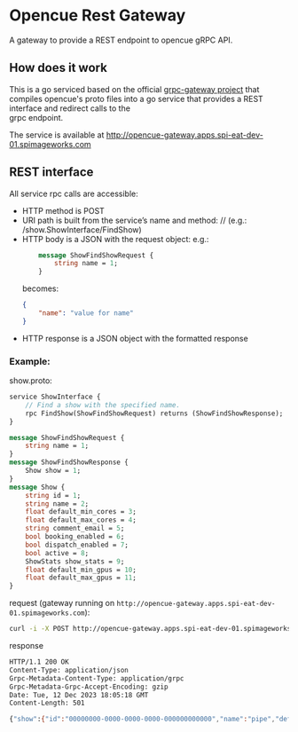 # Opencue Rest Gateway

A gateway to provide a REST endpoint to opencue gRPC API.

## How does it work

This is a go serviced based on the official [grpc-gateway project](https://github.com/grpc-ecosystem/grpc-gateway) 
that compiles opencue's proto files into a go service that provides a REST interface and redirect calls to the  
grpc endpoint.

The service is available at http://opencue-gateway.apps.spi-eat-dev-01.spimageworks.com

## REST interface

All service rpc calls are accessible:
 * HTTP method is POST
 * URI path is built from the service’s name and method: /<fully qualified service name>/<method name> (e.g.: /show.ShowInterface/FindShow)
 * HTTP body is a JSON with the request object: e.g.: 
    ```proto
        message ShowFindShowRequest {
            string name = 1;
        }
    ``` 
    becomes:
    ```json
    {
        "name": "value for name"
    }
    ```
 * HTTP response is a JSON object with the formatted response

### Example:
show.proto:
```proto
service ShowInterface {
    // Find a show with the specified name.
    rpc FindShow(ShowFindShowRequest) returns (ShowFindShowResponse);
}

message ShowFindShowRequest {
    string name = 1;
}
message ShowFindShowResponse {
    Show show = 1;
}
message Show {
    string id = 1;
    string name = 2;
    float default_min_cores = 3;
    float default_max_cores = 4;
    string comment_email = 5;
    bool booking_enabled = 6;
    bool dispatch_enabled = 7;
    bool active = 8;
    ShowStats show_stats = 9;
    float default_min_gpus = 10;
    float default_max_gpus = 11;
}
```
request (gateway running on `http://opencue-gateway.apps.spi-eat-dev-01.spimageworks.com`):
```bash
curl -i -X POST http://opencue-gateway.apps.spi-eat-dev-01.spimageworks.com/show.ShowInterface/FindShow -d '{"name": "pipe"}`
```
response
```bash
HTTP/1.1 200 OK
Content-Type: application/json
Grpc-Metadata-Content-Type: application/grpc
Grpc-Metadata-Grpc-Accept-Encoding: gzip
Date: Tue, 12 Dec 2023 18:05:18 GMT
Content-Length: 501

{"show":{"id":"00000000-0000-0000-0000-000000000000","name":"pipe","defaultMinCores":1,"defaultMaxCores":10,"commentEmail":"middle-tier@imageworks.com","bookingEnabled":true,"dispatchEnabled":true,"active":true,"showStats":{"runningFrames":75,"deadFrames":14,"pendingFrames":1814,"pendingJobs":175,"createdJobCount":"2353643","createdFrameCount":"10344702","renderedFrameCount":"9733366","failedFrameCount":"1096394","reservedCores":252,"reservedGpus":0},"defaultMinGpus":100,"defaultMaxGpus":100000}}
```

